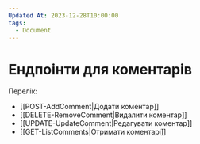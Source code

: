 ```yaml
---
Updated At: 2023-12-28T10:00:00
tags:
  - Document
---
```

# Ендпоінти для коментарів
Перелік:
- [[POST-AddComment|Додати коментар]]
- [[DELETE-RemoveComment|Видалити коментар]]
- [[UPDATE-UpdateComment|Редагувати коментар]]
- [[GET-ListComments|Отримати коментарі]]